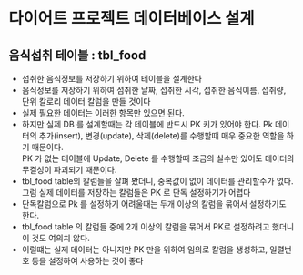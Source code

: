 # 다이어트 프로젝트 데이터베이스 설계

## 음식섭취 테이블 : tbl_food

- 섭취한 음식정보를 저장하기 위하여 테이블을 설계한다
- 음식정보를 저장하기 위하여 섬취한 날짜, 섭취한 시각, 섭취한 음식이름, 섭취량,
  단위 칼로리 데이터 칼럼을 만들 것이다
- 실제 필요한 데이터는 이러한 항목만 있으면 된다.
- 하지만 실제 DB 를 설계할때는 각 테이블에 반드시 PK 키가 있어야 한다.
  Pk 데이터의 추가(insert), 변경(update), 삭제(delete)를 수행할떄 매우 중요한
  역할을 하기 때문이다.  
  PK 가 없는 테이블에 Update, Delete 를 수행할때 조금의 실수만 있어도 데이터의
  무결성이 파괴되기 때문이다.
- tbl_food table의 칼럼들을 살펴 봤더니, 중복값이 없이 데이터를 관리할수가 없다.
  그럼 실제 데이터를 저장하는 칼럼들은 PK 로 단독 설정하기가 어렵다
- 단독칼럼으로 Pk 를 설정하기 어려울때는 두개 이상의 칼럼을 묶어서 설정하기도 한다.
- tbl_food table 의 칼럼들 중에 2개 이상의 칼럼을 묶어서 PK로 설정하려고 했더니
  이 것도 여의치 않다.
- 이럴떄는 실제 데이터는 아니지만 PK 만을 위하여 임의로 칼럼을 생성하고,
  일렬번호 등을 설정하여 사용하는 것이 좋다
